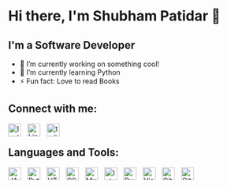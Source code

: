 # Hi there, I'm Shubham Patidar 👋

##  I'm a Software Developer
- 🔭 I’m currently working on something cool!
- 🌱 I’m currently learning Python
- ⚡ Fun fact: Love to read Books

##  Connect with me:
[<img align="left" alt="Instgram" width="26px" src="https://img.icons8.com/color/48/null/instagram-new--v1.png" style="padding-right:10px;" />](https://www.instagram.com/_its_shubh__/?igshid=YmMyMTA2M2Y%3D)
[<img align="left" alt="Linkedin" width="26px" src="https://img.icons8.com/fluency/48/null/linkedin.png" style="padding-right:10px;" />](https://www.linkedin.com/in/shubhampatidarr/)
[<img align="left" alt="twitter" width="26px"  src="https://img.icons8.com/color/48/null/twitter--v1.png" style="padding-right:10px;" />](https://twitter.com/spatidar__?t=V8-jFaYv4WuKuQiyhthmmQ&s=08)
<br>

##  Languages and Tools:

<img align="left" alt="JAVA" width="26px" src="https://cdn.jsdelivr.net/gh/devicons/devicon/icons/java/java-original.svg" style="padding-right:10px;" />
<img align="left" alt="Python" width="26px" src="https://cdn.jsdelivr.net/gh/devicons/devicon/icons/python/python-original.svg" style="padding-right:10px;" />
<img align="left" alt="HTML5" width="26px" src="https://cdn.jsdelivr.net/gh/devicons/devicon/icons/html5/html5-original.svg" style="padding-right:10px;" />
<img align="left" alt="CSS3" width="26px" src="https://cdn.jsdelivr.net/gh/devicons/devicon/icons/css3/css3-original.svg" style="padding-right:10px;" />
<img align="left" alt="MySQL" width="26px" src="https://cdn.jsdelivr.net/gh/devicons/devicon/icons/mysql/mysql-original.svg" style="padding-right:10px;" />
<img align="left" alt="intellij" width="26px" src="https://img.icons8.com/color/48/null/intellij-idea.png" style="padding-right:10px;" />
<img align="left" alt="Pycharm" width="26px" src="https://img.icons8.com/color/48/null/pycharm.png" style="padding-right:10px;" />
<img align="left" alt="Visual Studio Code" width="26px" src="https://cdn.jsdelivr.net/gh/devicons/devicon/icons/vscode/vscode-original.svg" style="padding-right:10px;" />
<img align="left" alt="Git" width="26px" src="https://cdn.jsdelivr.net/gh/devicons/devicon/icons/git/git-original.svg" style="padding-right:10px;" />
<img align="left" alt="GitHub" width="26px" src="https://user-images.githubusercontent.com/3369400/139447912-e0f43f33-6d9f-45f8-be46-2df5bbc91289.png" style="padding-right:10px;" />

